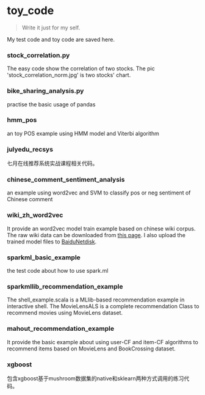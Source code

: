 # toy_code
> Write it just for my self.

My test code and toy code are saved here.

### stock_correlation.py
The easy code show the correlation of two stocks. The pic 'stock_correlation_norm.jpg' is two stocks' chart.

### bike_sharing_analysis.py
practise the basic usage of pandas

### hmm_pos
an toy POS example using HMM model and Viterbi algorithm

### julyedu_recsys
七月在线推荐系统实战课程相关代码。

### chinese_comment_sentiment_analysis
an example using word2vec and SVM to classify pos or neg sentiment of Chinese comment

### wiki_zh_word2vec
It provide an word2vec model train example based on chinese wiki corpus. The raw wiki data can be downloaded from [this page](https://dumps.wikimedia.org/zhwiki/latest/zhwiki-latest-pages-articles.xml.bz2). I also upload the trained model files to [BaiduNetdisk](https://pan.baidu.com/s/1Duf-1Y7nM9PbJY0MfxFn1w).

### sparkml_basic_example
the test code about how to use spark.ml

### sparkmllib_recommendation_example
The shell_example.scala is a MLlib-based recommendation example in interactive shell. The MovieLensALS is a complete recommendation Class to recommend movies using MovieLens dataset.

### mahout_recommendation_example
It provide the basic example about using user-CF and item-CF algorithms to recommend items based on MovieLens and BookCrossing dataset.

### xgboost
包含xgboost基于mushroom数据集的native和sklearn两种方式调用的练习代码。
